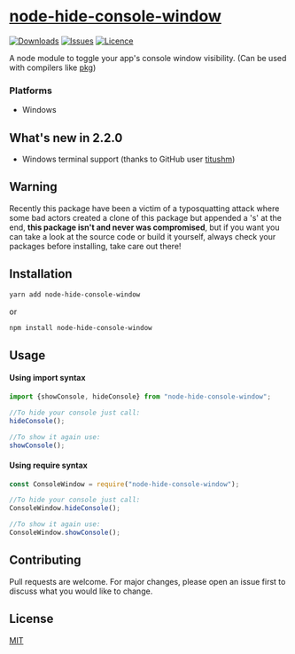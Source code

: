 # [node-hide-console-window](https://www.npmjs.com/package/node-hide-console-window)

[![Downloads](https://img.shields.io/npm/dt/node-hide-console-window)](https://www.npmjs.com/package/node-hide-console-window)
[![Issues](https://img.shields.io/github/issues/hetrodoo/node-hide-console-window)](https://github.com/hetrodoo/node-hide-console-window/issues)
[![Licence](https://img.shields.io/npm/l/node-hide-console-window)](https://github.com/hetrodoo/node-hide-console-window/blob/master/LICENSE)

A node module to toggle your app's console window visibility. (Can be used with compilers
like [pkg](https://www.npmjs.com/package/pkg))

### Platforms

- Windows

## What's new in 2.2.0

- Windows terminal support (thanks to GitHub user [titushm](https://github.com/titushm))

## Warning

Recently this package have been a victim of a typosquatting attack where some bad actors created a clone of this package
but appended a 's' at the end, **this package isn't and never was compromised**, but if you want you can take a look at the
source code or build it yourself, always check your packages before installing, take care out there!

## Installation

```bash
yarn add node-hide-console-window
```

or

```bash
npm install node-hide-console-window
```

## Usage

#### Using import syntax

```typescript
import {showConsole, hideConsole} from "node-hide-console-window";

//To hide your console just call:
hideConsole();

//To show it again use:
showConsole();
```

#### Using require syntax

```typescript
const ConsoleWindow = require("node-hide-console-window");

//To hide your console just call:
ConsoleWindow.hideConsole();

//To show it again use:
ConsoleWindow.showConsole();
```

## Contributing

Pull requests are welcome. For major changes, please open an issue first to discuss what you would like to change.

## License

[MIT](https://choosealicense.com/licenses/mit/)
